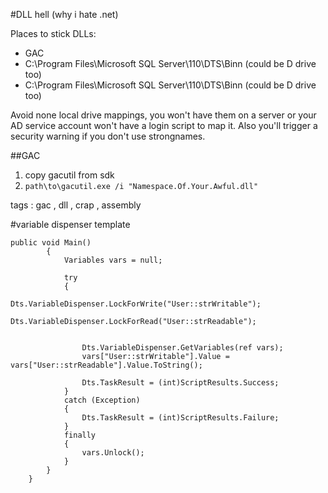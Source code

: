 #DLL hell (why i hate .net)

Places to stick DLLs:

- GAC
- C:\Program Files\Microsoft SQL Server\110\DTS\Binn (could be D drive too)
- C:\Program Files\Microsoft SQL Server\110\DTS\Binn (could be D drive too)

Avoid none local drive mappings, you won't have them on a server or your AD service account won't have a login script to map it. Also you'll trigger a security warning if you don't use strongnames.

##GAC

1. copy gacutil from sdk 
2. `path\to\gacutil.exe /i "Namespace.Of.Your.Awful.dll"`

tags : gac , dll , crap , assembly

#variable dispenser template

```
public void Main()
        {
            Variables vars = null;
            
            try
            {
                Dts.VariableDispenser.LockForWrite("User::strWritable");
                Dts.VariableDispenser.LockForRead("User::strReadable");
                

                Dts.VariableDispenser.GetVariables(ref vars);
                vars["User::strWritable"].Value = vars["User::strReadable"].Value.ToString();

                Dts.TaskResult = (int)ScriptResults.Success;
            }
            catch (Exception)
            {
                Dts.TaskResult = (int)ScriptResults.Failure;
            }
            finally
            {
                vars.Unlock();
            }
        }
    }
```
